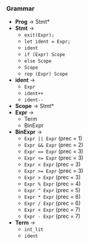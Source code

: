 ### Grammar

- **Prog** → Stmt\*
- **Stmt** →
  - `exit(Expr);`
  - `let ident = Expr;`
  - `ident`
  - `if (Expr) Scope`
  - `else Scope`
  - `Scope`
  - `rep (Expr) Scope`
- **ident** →
  - `Expr`
  - `ident++`
  - `ident--`
- **Scope** → Stmt\*
- **Expr** →
  - Term
  - BinExpr
- **BinExpr** →
  - `Expr || Expr` (prec = 1)
  - `Expr && Expr` (prec = 2)
  - `Expr == Expr` (prec = 3)
  - `Expr <= Expr` (prec = 3)
  - `Expr < Expr` (prec = 3)
  - `Expr >= Expr` (prec = 3)
  - `Expr > Expr` (prec = 3)
  - `Expr % Expr` (prec = 4)
  - `Expr ^ Expr` (prec = 5)
  - `Expr * Expr` (prec = 6)
  - `Expr / Expr` (prec = 6)
  - `Expr + Expr` (prec = 7)
  - `Expr - Expr` (prec = 7)
- **Term** →
  - `int_lit`
  - `ident`
